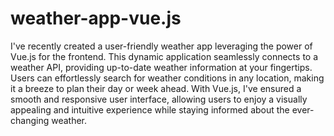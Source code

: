 # weather-app-vue.js

I've recently created a user-friendly weather app leveraging the power of Vue.js for the frontend. This dynamic application seamlessly connects to a weather API, providing up-to-date weather information at your fingertips. Users can effortlessly search for weather conditions in any location, making it a breeze to plan their day or week ahead. With Vue.js, I've ensured a smooth and responsive user interface, allowing users to enjoy a visually appealing and intuitive experience while staying informed about the ever-changing weather.
